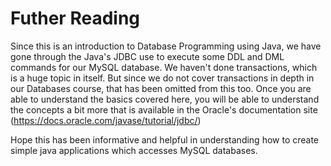 # Futher Reading
Since this is an introduction to Database Programming using Java, we have gone through the Java's JDBC use to execute some DDL and DML commands for our MySQL database. We haven't done transactions, which is a huge topic in itself. But since we do not cover transactions in depth in our Databases course, that has been omitted from this too. Once you are able to understand the basics covered here, you will be able to understand the concepts a bit more that is available in the Oracle's documentation site (https://docs.oracle.com/javase/tutorial/jdbc/)

Hope this has been informative and helpful in understanding how to create simple java applications which accesses MySQL databases.


